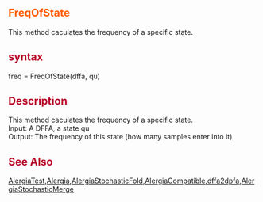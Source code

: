 <font color='FF5B00'><h2> FreqOfState </h2></font>
This method caculates the frequency of a specific state.

<font color='B80028'><h2> syntax </h2></font>
freq = FreqOfState(dffa, qu)
<font color='B80028'><h2> Description </h2></font>
This method caculates the frequency of a specific state.<br>
Input: A DFFA, a state qu<br>
Output: The frequency of this state (how many samples enter into it) <br>

<font color='B80028'><h2> See Also </h2></font>
<a href='AlergiaTest.md'>AlergiaTest</a>,<a href='Alergia.md'>Alergia</a>,<a href='AlergiaStochasticFold.md'>AlergiaStochasticFold</a>,<a href='AlergiaCompatible.md'>AlergiaCompatible</a>,<a href='dffa2dpfa.md'>dffa2dpfa</a>,<a href='AlergiaStochasticMerge.md'>AlergiaStochasticMerge</a>